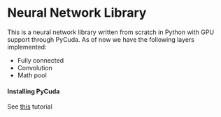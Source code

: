 # Neural Network Library  

This is a neural network library written from scratch in Python with GPU support through PyCuda. As of now we have the following layers implemented:  
* Fully connected
* Convolution
* Math pool

#### Installing PyCuda ####  
See [this](https://wiki.tiker.net/PyCuda/Installation/Linux/Ubuntu) tutorial
